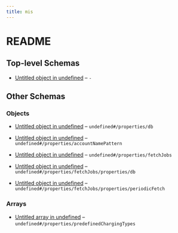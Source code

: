 ```yaml
---
title: mis
---
```


# README

## Top-level Schemas

*   [Untitled object in undefined](./definition.md) – `-`

## Other Schemas

### Objects

*   [Untitled object in undefined](./definition-properties-db.md) – `undefined#/properties/db`

*   [Untitled object in undefined](./definition-properties-accountnamepattern.md) – `undefined#/properties/accountNamePattern`

*   [Untitled object in undefined](./definition-properties-fetchjobs.md) – `undefined#/properties/fetchJobs`

*   [Untitled object in undefined](./definition-properties-fetchjobs-properties-db.md) – `undefined#/properties/fetchJobs/properties/db`

*   [Untitled object in undefined](./definition-properties-fetchjobs-properties-periodicfetch.md) – `undefined#/properties/fetchJobs/properties/periodicFetch`

### Arrays

*   [Untitled array in undefined](./definition-properties-predefinedchargingtypes.md "预定义的充值类型") – `undefined#/properties/predefinedChargingTypes`


